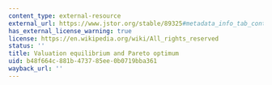 ```yaml
---
content_type: external-resource
external_url: https://www.jstor.org/stable/89325#metadata_info_tab_contents
has_external_license_warning: true
license: https://en.wikipedia.org/wiki/All_rights_reserved
status: ''
title: Valuation equilibrium and Pareto optimum
uid: b48f664c-881b-4737-85ee-0b0719bba361
wayback_url: ''
---
```

